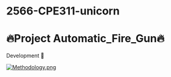 # 2566-CPE311-unicorn
<h1>
  🔥Project Automatic_Fire_Gun🔥
</h1>
<p> 
Development 🚀
</p>

[![Methodology.png](https://i.postimg.cc/3JGwfxfW/Methodology.png)](https://postimg.cc/ZCTZC4Sh)
